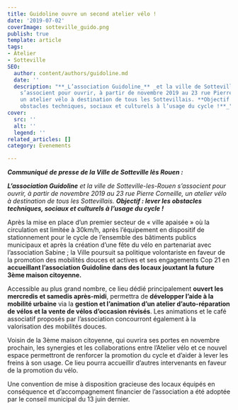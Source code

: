 ```yaml
---
title: Guidoline ouvre un second atelier vélo !
date: '2019-07-02'
coverImage: sotteville_guido.png
publish: true
template: article
tags:
- Atelier
- Sotteville
SEO:
  author: content/authors/guidoline.md
  date: ''
  description: "**_L’association Guidoline_** _et la ville de Sotteville-les-Rouen
    s’associent pour ouvrir, à partir de novembre 2019 au 23 rue Pierre Corneille,
    un atelier vélo à destination de tous les Sottevillais. **Objectif : lever les
    obstacles techniques, sociaux et culturels à l’usage du cycle !**_"
cover:
  src: ''
  alt: ''
  legend: ''
related_articles: []
category: Évenements

---
```

_**Communiqué de presse de la Ville de Sotteville lès Rouen :**_

_**L’association Guidoline** et la ville de Sotteville-les-Rouen s’associent pour ouvrir, à partir de novembre 2019 au 23 rue Pierre Corneille, un atelier vélo à destination de tous les Sottevillais. **Objectif : lever les obstacles techniques, sociaux et culturels à l’usage du cycle !**_

Après la mise en place d’un premier secteur de « ville apaisée » où la circulation est limitée à 30km/h, après l’équipement en dispositif de stationnement pour le cycle de l’ensemble des bâtiments publics municipaux et après la création d’une fête du vélo en partenariat avec l’association Sabine ; la Ville poursuit sa politique volontariste en faveur de la promotion des mobilités douces et actives et ses engagements Cop 21 en **accueillant l’association Guidoline dans des locaux jouxtant la future 3ème maison citoyenne.**

Accessible au plus grand nombre, ce lieu dédié principalement **ouvert les mercredis et samedis après-midi**, permettra de **développer l’aide à la mobilité urbaine** via la **gestion et l’animation d’un atelier d’auto-réparation de vélos et la vente de vélos d’occasion révisés**. Les animations et le café associatif proposés par l’association concourront également à la valorisation des mobilités douces.

Voisin de la 3ème maison citoyenne, qui ouvrira ses portes en novembre prochain, les synergies et les collaborations entre l’Atelier vélo et ce nouvel espace permettront de renforcer la promotion du cycle et d’aider à lever les freins à son usage. Ce lieu pourra accueillir d’autres intervenants en faveur de la promotion du vélo.

Une convention de mise à disposition gracieuse des locaux équipés en conséquence et d’accompagnement financier de l’association a été adoptée par le conseil municipal du 13 juin dernier.